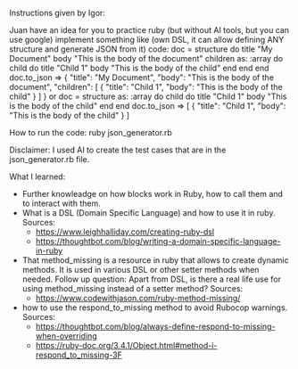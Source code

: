 Instructions given by Igor:

Juan have an idea for you to practice ruby (but without AI tools, but you can use google)
implement something like (own DSL, it can allow defining ANY structure and generate JSON from it)
code:
doc = structure do
  title "My Document"
  body "This is the body of the document"
  children as: :array do
    child do
      title "Child 1"
      body "This is the body of the child"
    end
  end
end
doc.to_json =>
{
  "title": "My Document",
  "body": "This is the body of the document",
  "children": [
    {
      "title": "Child 1",
      "body": "This is the body of the child"
    }
  ]
}
or
doc = structure as: :array do
  child do
    title "Child 1"
    body "This is the body of the child"
  end
end
doc.to_json =>
[
  {
    "title": "Child 1",
    "body": "This is the body of the child"
  }
]

How to run the code:
ruby json_generator.rb

Disclaimer:
I used AI to create the test cases that are in the json_generator.rb file.

What I learned:
- Further knowleadge on how blocks work in Ruby, how to call them and to interact with them.
- What is a DSL (Domain Specific Language) and how to use it in ruby.
  Sources:
  - https://www.leighhalliday.com/creating-ruby-dsl
  - https://thoughtbot.com/blog/writing-a-domain-specific-language-in-ruby
- That method_missing is a resource in ruby that allows to create dynamic methods. It is used in various DSL or other setter methods when needed.
  Follow up question: Apart from DSL, is there a real life use for using method_missing instead of a setter method?
  Sources:
  - https://www.codewithjason.com/ruby-method-missing/
- how to use the respond_to_missing method to avoid Rubocop warnings.
  Sources:
  - https://thoughtbot.com/blog/always-define-respond-to-missing-when-overriding
  - https://ruby-doc.org/3.4.1/Object.html#method-i-respond_to_missing-3F

